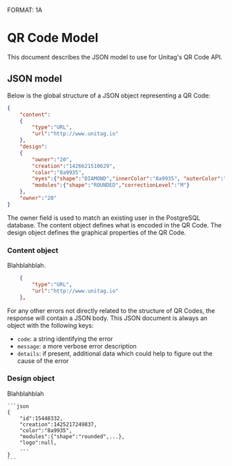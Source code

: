 FORMAT: 1A

# QR Code Model

This document describes the JSON model to use for Unitag's QR Code API.

## JSON model

Below is the global structure of a JSON object representing a QR Code:

```json
{
	"content":
	{
		"type":"URL",
		"url":"http://www.unitag.io"
	}, 
	"design":
	{
		"owner":"20",
		"creation":"1426621510629",
		"color":"8a9935",
		"eyes":{"shape":"DIAMOND","innerColor":"8a9935", "outerColor":"8a9935"},
		"modules":{"shape":"ROUNDED","correctionLevel":"M"}
	}, 
	"owner":"20"
}
```

The owner field is used to match an existing user in the PostgreSQL database.
The content object defines what is encoded in the QR Code.
The design object defines the graphical properties of the QR Code.

### Content object

Blahblahblah.

```json
	{
		"type":"URL",
		"url":"http://www.unitag.io"
	}, 
```

For any other errors not directly related to the structure of QR Codes, the response will contain a JSON body. This JSON document is always an object with the following keys:
+ `code`: a string identifying the error
+ `message`: a more verbose error description
+ `details`: if present, additional data which could help to figure out the cause of the error

### Design object

Blahblahblah

    ```json
	{
		"id":15448332,
		"creation":1425217249837,
		"color":"8a9935",
		"modules":{"shape":"rounded",...},
		"logo":null,
		...
	}
    ```
